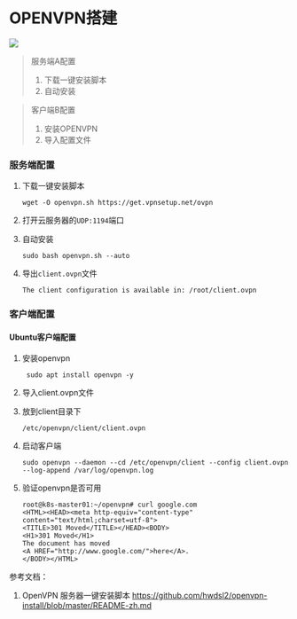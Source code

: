 # OPENVPN搭建

![](https://telegraph-image-67p.pages.dev/file/dbb3811c0cbdf112682ee.png)

> 服务端A配置
>
> 1. 下载一键安装脚本
> 2. 自动安装

> 客户端B配置
>
> 1. 安装OPENVPN
> 2. 导入配置文件

### 服务端配置

1. 下载一键安装脚本

   ```shell
   wget -O openvpn.sh https://get.vpnsetup.net/ovpn
   ```

2. 打开云服务器的`UDP:1194`端口

3. 自动安装

   ```shell
   sudo bash openvpn.sh --auto
   ```

4. 导出`client.ovpn`文件

   ```shell
   The client configuration is available in: /root/client.ovpn
   ```

### 客户端配置

#### Ubuntu客户端配置

1. 安装openvpn

   ```shell
    sudo apt install openvpn -y
   ```

2. 导入client.ovpn文件

3. 放到client目录下

   ```shell
   /etc/openvpn/client/client.ovpn
   ```


4. 启动客户端

   ```shell
   sudo openvpn --daemon --cd /etc/openvpn/client --config client.ovpn --log-append /var/log/openvpn.log
   ```

5. 验证openvpn是否可用

   ```shell
   root@k8s-master01:~/openvpn# curl google.com
   <HTML><HEAD><meta http-equiv="content-type" content="text/html;charset=utf-8">
   <TITLE>301 Moved</TITLE></HEAD><BODY>
   <H1>301 Moved</H1>
   The document has moved
   <A HREF="http://www.google.com/">here</A>.
   </BODY></HTML>
   ```

   



参考文档：

1. OpenVPN 服务器一键安装脚本 https://github.com/hwdsl2/openvpn-install/blob/master/README-zh.md